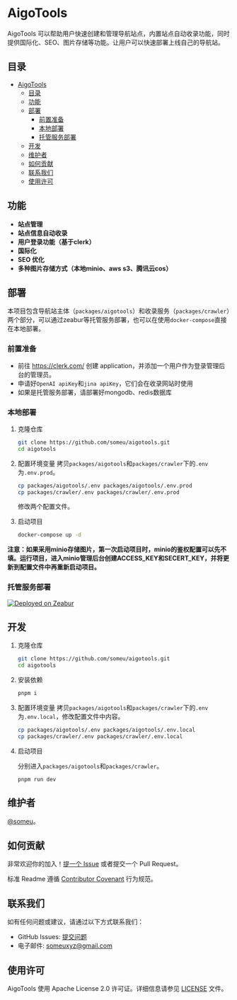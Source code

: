 # AigoTools

AigoTools 可以帮助用户快速创建和管理导航站点，内置站点自动收录功能，同时提供国际化、SEO、图片存储等功能。让用户可以快速部署上线自己的导航站。



## 目录

- [AigoTools](#aigotools)
  - [目录](#目录)
  - [功能](#功能)
  - [部署](#部署)
    - [前置准备](#前置准备)
    - [本地部署](#本地部署)
    - [托管服务部署](#托管服务部署)
  - [开发](#开发)
  - [维护者](#维护者)
  - [如何贡献](#如何贡献)
  - [联系我们](#联系我们)
  - [使用许可](#使用许可)


## 功能

- **站点管理**
- **站点信息自动收录**
- **用户登录功能（基于clerk）**
- **国际化**
- **SEO 优化**
- **多种图片存储方式（本地minio、aws s3、腾讯云cos）**



## 部署

本项目包含导航站主体（`packages/aigotools`）和收录服务（`packages/crawler`）两个部分，可以通过zeabur等托管服务部署，也可以在使用`docker-compose`直接在本地部署。

### 前置准备

- 前往 https://clerk.com/ 创建 application，并添加一个用户作为登录管理后台的管理员。
- 申请好`OpenAI apiKey`和`jina apiKey`，它们会在收录网站时使用
- 如果是托管服务部署，请部署好mongodb、redis数据库

### 本地部署

1. 克隆仓库

   ```bash
   git clone https://github.com/someu/aigotools.git
   cd aigotools
   ```

2. 配置环境变量
   拷贝`packages/aigotools`和`packages/crawler`下的`.env`为`.env.prod`。

   ```bash
   cp packages/aigotools/.env packages/aigotools/.env.prod
   cp packages/crawler/.env packages/crawler/.env.prod
   ```

   修改两个配置文件。

3. 启动项目

   ```bash
   docker-compose up -d
   ```

**注意：如果采用minio存储图片，第一次启动项目时，minio的鉴权配置可以先不填。运行项目，进入minio管理后台创建ACCESS_KEY和SECERT_KEY，并将更新到配置文件中再重新启动项目。**

### 托管服务部署

[![Deployed on Zeabur](https://zeabur.com/deployed-on-zeabur-dark.svg)](https://zeabur.com?referralCode=someu&utm_source=someu)


## 开发

1. 克隆仓库

   ```bash
   git clone https://github.com/someu/aigotools.git
   cd aigotools
   ```

2. 安装依赖

   ```bash
   pnpm i
   ```

3. 配置环境变量
   拷贝`packages/aigotools`和`packages/crawler`下的`.env`为`.env.local`，修改配置文件中内容。

   ```bash
   cp packages/aigotools/.env packages/aigotools/.env.local
   cp packages/crawler/.env packages/crawler/.env.local
   ```

4. 启动项目

   分别进入`packages/aigotools`和`packages/crawler`。

   ```
   pnpm run dev
   ```

## 维护者

[@someu](https://github.com/someu)。

## 如何贡献

非常欢迎你的加入！[提一个 Issue](https://github.com/someu/aigotools/issues/new) 或者提交一个 Pull Request。


标准 Readme 遵循 [Contributor Covenant](http://contributor-covenant.org/version/1/3/0/) 行为规范。

<!-- ### 贡献者

感谢以下参与项目的人：
<a href="graphs/contributors"><img src="https://opencollective.com/aigotools/contributors.svg?width=890&button=false" /></a> -->

## 联系我们

如有任何问题或建议，请通过以下方式联系我们：

- GitHub Issues: [提交问题](https://github.com/someu/aigotools/issues)
- 电子邮件: someuxyz@gmail.com


## 使用许可

AigoTools 使用 Apache License 2.0 许可证。详细信息请参见 [LICENSE](./LICENSE) 文件。